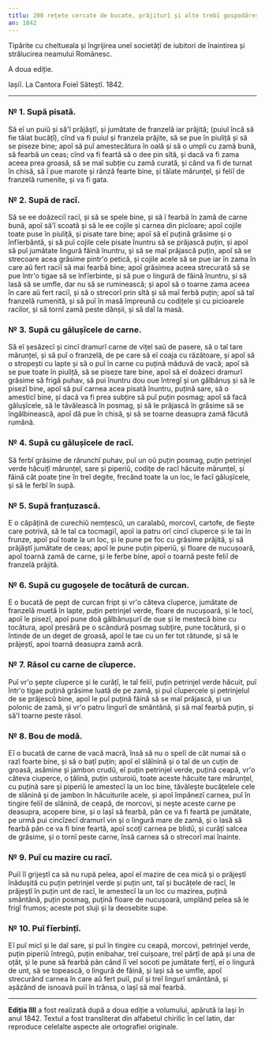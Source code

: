 ```yaml
---
titlu: 200 rețete cercate de bucate, prăjiturĭ și alte trebĭ gospodăreștĭ.
an: 1842
---
```


Tipărite cu cheltueala și îngrijirea uneĭ societățĭ de iubitori de înaintirea și strălucirea neamului Românesc.

A doua ediție.

Iașiĭ. La Cantora Foieĭ Săteștĭ. 1842.

---

### № 1. Supă pisată.

Să eĭ un puiŭ și să'l prăjăștĭ, și jumătate de franzelă iar prăjită; (puiul încă să fie tăiat bucățĭ), cînd va fi puiul și franzela prăjite, să se pue în piuliță și să se piseze bine; apoĭ să puĭ amestecătura în oală și să o umpli cu zamă bună, să fearbă un ceas; cînd va fi feartă să o dee pin sîtă, și dacă va fi zama aceea prea groasă, să se maĭ subție cu zamă curată, și când va fi de turnat în chisă, să ĭ pue marote și rânză fearte bine, și tăĭate mărunțel, și feliĭ de franzelă rumenite, și va fi gata.

### № 2. Supă de racĭ. 

Să se ee doăzeciĭ racĭ, și să se spele bine, și să ĭ fearbă în zamă de carne bună, apoĭ să'ĭ scoată și să le ee cojile și carnea din picĭoare; apoĭ cojile toate puse în piuliță, și pisate tare bine; apoĭ să eĭ puțină grăsime și o înfĭerbântă, și să puĭ cojile cele pisate înuntru să se prăjască puțin, și apoĭ să puĭ jumătate lingură făină înuntru, și să se maĭ prăjască puțin, apoĭ să se strecoare acea grăsime pintr'o petică, și cojile acele să se pue iar în zama în care aŭ fert raciĭ să mai fearbă bine; apoĭ grăsimea aceea strecurată să se pue într'o tigae să se înfĭerbinte, și să pue o lingură de făină înuntru, și să lasă să se umfle, dar nu să se ruminească; și apoĭ să o toarne zama aceea în care aŭ fert raciĭ, și să o strecorĭ prin sîtă și să maĭ ferbă puțin; apoĭ să taĭ franzelă rumenită, și să puĭ în masă împreună cu codițele și cu picioarele racilor, și să tornĭ zamă peste dânșii, și să daĭ la masă. 

### № 3. Supă cu gălușĭcele de carne.

Să eĭ șesăzecĭ și cincĭ dramurĭ carne de vițel saŭ de pasere, să o taĭ tare mărunțel, și să puĭ o franzelă, de pe care să eĭ coaja cu răzătoare, și apoĭ să o stropești cu lapte și să o puĭ în carne cu puțină măduvă de vacă; apoĭ să se pue toate în piuliță, să se piseze tare bine, apoĭ să eĭ doăzeci dramurĭ grăsime să frigă puhav, să pui înuntru dou oue întregĭ și un gălbănuș și să le pisezĭ bine, apoĭ să puĭ carnea acea pisată înuntru, puțină sare, să o amesticĭ bine, și dacă va fi prea subțire să puĭ puțin posmag; apoĭ să facă gălușĭcele, să le tăvălească în posmag, și să le prăjască în grăsime să se îngălbinească, apoĭ dă pue în chisă, și să se toarne deasupra zamă făcută rumănă. 

### № 4. Supă cu gălușĭcele de racĭ.

Să ferbĭ grăsime de rărunchĭ puhav, puĭ un oŭ puțin posmag, puțin petrinjel verde hăcuițĭ mărunțel, sare și piperiŭ, codițe de racĭ hăcuite mărunțel, și făină cât poate ține în treĭ degite, frecând toate la un loc, le facĭ gălușĭcele, și să le ferbĭ în supă.

### № 5. Supă franțuzască.

E o căpățină de curechiŭ nemțescŭ, un caralabŭ, morcovĭ, cartofe, de fiește care potrivă, să le taĭ ca tocmagiĭ, apoĭ ia patru orĭ cincĭ cĭuperce și le tai în frunze, apoĭ puĭ toate la un loc, și le pune pe foc cu grăsime prăjită, și să prăjăștĭ jumătate de ceas; apoĭ le pune puțin piperiŭ, și floare de nucușoară, apoĭ toarnă zamă de carne, și le ferbe bine, apoĭ o toarnă peste feliĭ de franzelă prăjită. 

### № 6. Supă cu gugoșele de tocătură de curcan.

E o bucată de pept de curcan fript și vr'o câteva cĭuperce, jumătate de franzelă muetă în lapte, puțin petrinjel verde, floare de nucușoară, și le tocĭ, apoĭ le pisezĭ, apoĭ pune doă gălbănușurĭ de oue și le mestecă bine cu tocătura, apoĭ presără pe o scândură posmag subțire, pune tocătură, și o întinde de un deget de groasă, apoĭ le tae cu un fer tot rătunde, și să le prăjeștĭ, apoi toarnă deasupra zamă acră. 

### № 7. Răsol cu carne de cĭuperce.

Puĭ vr'o șepte cĭuperce și le curățĭ, le taĭ feliĭ, puțin petrinjel verde hăcuit, puĭ într'o tigae puțină grăsime luată de pe zamă, și puĭ cĭupercele și petrinjelul de se prăjescŭ bine, apoĭ le puĭ puțină făină să se maĭ prăjască, și un polonic de zamă, și vr'o patru lingurĭ de smântână, și să maĭ fearbă puțin, și să'l toarne peste răsol.

### № 8. Bou de modă.

Eĭ o bucată de carne de vacă macră, însă să nu o spelĭ de cât numai să o razĭ foarte bine, și să o bațĭ puțin; apoĭ eĭ slăînină și o taĭ de un cuțin de groasă, asămine și jambon crudŭ, eĭ puțin petrinjel verde, puțină ceapă, vr'o câteva ciuperce, o țălină, puțin usturoiŭ, toate aceste hăcuite tare mărunțel, cu puțină sare și piperiŭ le amestecĭ la un loc bine, tăvălește bucățelele cele de slănină și de jambon în hăcuiturile acele, și apoĭ împănezĭ carnea, puĭ în tingire feliĭ de slănină, de ceapă, de morcovi, și nește aceste carne pe deasupra, acopere bine, și o lașĭ să fearbă, pân ce va fi feartă pe jumătate, pe urmă pui cincĭzecĭ dramurĭ vin și o lingură mare de zamă, și o lasă să fearbă pân ce va fi bine feartă, apoĭ scoțĭ carnea pe blidŭ, și curățĭ salcea de grăsime, și o tornĭ peste carne, însă carnea să o strecorĭ mai înainte. 

### № 9. Puĭ cu mazire cu racĭ.

Puiĭ îĭ grijeștĭ ca să nu rupă pelea, apoĭ eĭ mazire de cea mică și o prăjeștĭ înădușită cu puțin petrinjel verde și puțin unt, taĭ și bucățele de racĭ, le prăjeștĭ în puțin unt de racĭ, le amestecĭ la un loc cu mazirea, puțină smântână, puțin posmag, puțină floare de nucușoară, umplând pelea să le frigĭ frumos; aceste pot sluji și la deosebite supe. 

### № 10. Puĭ fĭerbințĭ.

Eĭ puĭ micĭ și le daĭ sare, și puĭ în tingire cu ceapă, morcovi, petrinjel verde, puțin piperiŭ întregŭ, puțin enibahar, treĭ cuișoare, treĭ părțĭ de apă și una de oțăt, și le pune să fearbă pân când îĭ veĭ socoti pe jumătate ferțĭ, eĭ o lingură de unt, să se topească, o lingură de făină, și lași să se umfle, apoĭ strecurând carnea în care aŭ fert puiĭ, puĭ și treĭ lingurĭ smântână, și așăzând de isnoavă puiĭ în trânsa, o lașĭ să maĭ fearbă. 

---

__Ediția llll__ a fost realizată după a doua ediție a volumului, apărută la Iași în anul 1842. Textul a fost transliterat din alfabetul chirilic în cel latin, dar reproduce celelalte aspecte ale ortografiei originale.